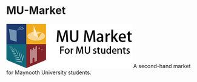 # MU-Market
![Alt text](/logos/logo.png "Optional title")
A second-hand market for Maynooth University students.
